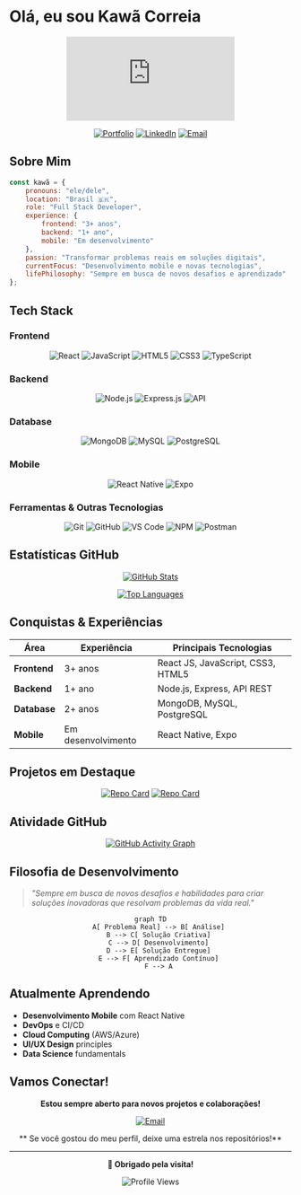 #  Olá, eu sou Kawã Correia

<div align="center">


![Typing SVG](https://readme-typing-svg.herokuapp.com?font=Fira+Code&size=18&color=00FF00&background=000000&center=true&vCenter=true&width=500&lines=root@kawã:~$+whoami;Full+Stack+Developer;root@kawã:~$+cat+skills.txt;React+%7C+Node.js+%7C+MongoDB;root@kawã:~$+./run_awesome.sh)

[![Portfolio](https://img.shields.io/badge/Portfolio-FF5722?style=for-the-badge&logo=todoist&logoColor=white)](https://seu-portfolio.com)
[![LinkedIn](https://img.shields.io/badge/LinkedIn-0077B5?style=for-the-badge&logo=linkedin&logoColor=white)](https://linkedin.com/in/seu-perfil)
[![Email](https://img.shields.io/badge/Email-D14836?style=for-the-badge&logo=gmail&logoColor=white)](mailto:kawaklebersc@gmail.com)

</div>

## Sobre Mim

```javascript
const kawã = {
    pronouns: "ele/dele",
    location: "Brasil 🇧🇷",
    role: "Full Stack Developer",
    experience: {
        frontend: "3+ anos",
        backend: "1+ ano",
        mobile: "Em desenvolvimento"
    },
    passion: "Transformar problemas reais em soluções digitais",
    currentFocus: "Desenvolvimento mobile e novas tecnologias",
    lifePhilosophy: "Sempre em busca de novos desafios e aprendizado"
};
```

## Tech Stack

### Frontend
<div align="center">

![React](https://img.shields.io/badge/React-20232A?style=for-the-badge&logo=react&logoColor=61DAFB)
![JavaScript](https://img.shields.io/badge/JavaScript-F7DF1E?style=for-the-badge&logo=javascript&logoColor=black)
![HTML5](https://img.shields.io/badge/HTML5-E34F26?style=for-the-badge&logo=html5&logoColor=white)
![CSS3](https://img.shields.io/badge/CSS3-1572B6?style=for-the-badge&logo=css3&logoColor=white)
![TypeScript](https://img.shields.io/badge/TypeScript-007ACC?style=for-the-badge&logo=typescript&logoColor=white)

</div>

### Backend
<div align="center">

![Node.js](https://img.shields.io/badge/Node.js-43853D?style=for-the-badge&logo=node.js&logoColor=white)
![Express.js](https://img.shields.io/badge/Express.js-404D59?style=for-the-badge)
![API](https://img.shields.io/badge/REST_API-02569B?style=for-the-badge&logo=rest&logoColor=white)

</div>

### Database
<div align="center">

![MongoDB](https://img.shields.io/badge/MongoDB-4EA94B?style=for-the-badge&logo=mongodb&logoColor=white)
![MySQL](https://img.shields.io/badge/MySQL-00000F?style=for-the-badge&logo=mysql&logoColor=white)
![PostgreSQL](https://img.shields.io/badge/PostgreSQL-316192?style=for-the-badge&logo=postgresql&logoColor=white)

</div>

### Mobile
<div align="center">

![React Native](https://img.shields.io/badge/React_Native-20232A?style=for-the-badge&logo=react&logoColor=61DAFB)
![Expo](https://img.shields.io/badge/Expo-1C1E24?style=for-the-badge&logo=expo&logoColor=#D04A37)

</div>

### Ferramentas & Outras Tecnologias
<div align="center">

![Git](https://img.shields.io/badge/Git-E34F26?style=for-the-badge&logo=git&logoColor=white)
![GitHub](https://img.shields.io/badge/GitHub-100000?style=for-the-badge&logo=github&logoColor=white)
![VS Code](https://img.shields.io/badge/VS_Code-0078D4?style=for-the-badge&logo=visual%20studio%20code&logoColor=white)
![NPM](https://img.shields.io/badge/NPM-%23000000.svg?style=for-the-badge&logo=npm&logoColor=white)
![Postman](https://img.shields.io/badge/Postman-FF6C37?style=for-the-badge&logo=postman&logoColor=white)

</div>

## Estatísticas GitHub

<div align="center">
  
[![GitHub Stats](https://github-readme-stats.vercel.app/api?username=Izileth&theme=tokyonight&show_icons=true&hide_border=true&count_private=true)](https://github.com/Izileth)

[![Top Languages](https://github-readme-stats.vercel.app/api/top-langs/?username=Izileth&theme=tokyonight&show_icons=true&hide_border=true&layout=compact)](https://github.com/Izileth)

</div>

## Conquistas & Experiências

<div align="center">

|  **Área** |  **Experiência** |  **Principais Tecnologias** |
|-------------|--------------------|---------------------------------|
| **Frontend** | 3+ anos | React JS, JavaScript, CSS3, HTML5 |
| **Backend** | 1+ ano | Node.js, Express, API REST |
| **Database** | 2+ anos | MongoDB, MySQL, PostgreSQL |
| **Mobile** | Em desenvolvimento | React Native, Expo |

</div>

##  Projetos em Destaque

<div align="center">

[![Repo Card](https://github-readme-stats.vercel.app/api/pin/?username=Izileth&repo=Prestige-Motors-Ecommerce&theme=tokyonight)](https://github.com/Izileth/Prestige-Motors-Ecommerce)
[![Repo Card](https://github-readme-stats.vercel.app/api/pin/?username=Izileth&repo=Ecliptica-Ecommerce&theme=tokyonight)](https://github.com/Izileth/Ecliptica-Ecommerce)

</div>

##  Atividade GitHub

<div align="center">

[![GitHub Activity Graph](https://github-readme-activity-graph.vercel.app/graph?username=Izileth&theme=tokyo-night)](https://github.com/Izileth)

</div>

##  Filosofia de Desenvolvimento

> *"Sempre em busca de novos desafios e habilidades para criar soluções inovadoras que resolvam problemas da vida real."*

<div align="center">

```mermaid
graph TD
    A[ Problema Real] --> B[ Análise]
    B --> C[ Solução Criativa]
    C --> D[ Desenvolvimento]
    D --> E[ Solução Entregue]
    E --> F[ Aprendizado Contínuo]
    F --> A
```

</div>

## Atualmente Aprendendo

- **Desenvolvimento Mobile** com React Native
-  **DevOps** e CI/CD
-  **Cloud Computing** (AWS/Azure)
-  **UI/UX Design** principles
-  **Data Science** fundamentals

##  Vamos Conectar!

<div align="center">

 **Estou sempre aberto para novos projetos e colaborações!**

[![Email](https://img.shields.io/badge/kawaklebersc@gmail.com-D14836?style=for-the-badge&logo=gmail&logoColor=white)](mailto:kawaklebersc@gmail.com)

** Se você gostou do meu perfil, deixe uma estrela nos repositórios!**

</div>

---

<div align="center">

**💖 Obrigado pela visita!**

![Profile Views](https://komarev.com/ghpvc/?username=Izileth&color=blueviolet&style=for-the-badge)

</div>

